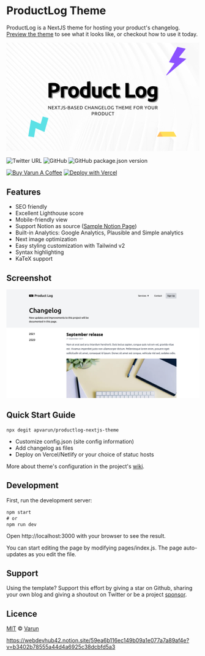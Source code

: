 # ProductLog Theme

ProductLog is a NextJS theme for hosting your product's changelog. [Preview the theme](https://productlog-theme.vercel.app/) to see what it looks like, or checkout how to use it today.

![ProductLog Theme Logo](https://github.com/apvarun/productlog-nextjs-theme/raw/main/public/static/ProductLog.png)

![Twitter URL](https://img.shields.io/twitter/url?style=social&url=https%3A%2F%2Fgithub.com%2Fapvarun%2Fproductlog-nextjs-theme) ![GitHub](https://img.shields.io/github/license/apvarun/productlog-nextjs-theme) ![GitHub package.json version](https://img.shields.io/github/package-json/v/apvarun/productlog-nextjs-theme)

<a href="https://www.buymeacoffee.com/apvarun" target="_blank"><img src="https://cdn.buymeacoffee.com/buttons/v2/default-yellow.png" alt="Buy Varun A Coffee" style="height: 30px !important;width: 108px !important;"></a> [![Deploy with Vercel](https://vercel.com/button)](https://vercel.com/new/git/external?repository-url=https://github.com/apvarun/productlog-nextjs-theme)


## Features

- SEO friendly
- Excellent Lighthouse score
- Mobile-friendly view
- Support Notion as source ([Sample Notion Page](https://webdevhub42.notion.site/cbde2cdc46a14dfcaf5169eab225c30b))
- Built-in Analytics: Google Analytics, Plausible and Simple analytics
- Next image optimization
- Easy styling customization with Tailwind v2
- Syntax highlighting
- KaTeX support

## Screenshot

![ProductLog Theme Screenshot](https://github.com/apvarun/productlog-nextjs-theme/raw/main/screenshot.png)

## Quick Start Guide

```
npx degit apvarun/productlog-nextjs-theme
```

- Customize config.json (site config information)
- Add changelog as files
- Deploy on Vercel/Netlify or your choice of statuc hosts

More about theme's configuration in the project's [wiki](https://github.com/apvarun/productlog-nextjs-theme/wiki/Configuration).

## Development

First, run the development server:

```
npm start
# or
npm run dev
```

Open http://localhost:3000 with your browser to see the result.

You can start editing the page by modifying pages/index.js. The page auto-updates as you edit the file.

## Support

Using the template? Support this effort by giving a star on Github, sharing your own blog and giving a shoutout on Twitter or be a project [sponsor](https://buymeacoffee.com/apvarun).

## Licence

[MIT](https://github.com/apvarun/productlog-nextjs-theme/blob/master/LICENSE) © [Varun](https://apvarun.com)




https://webdevhub42.notion.site/59ea6b116ec149b09a1e077a7a89af4e?v=b3402b78555a44d4a6925c38dcbfd5a3